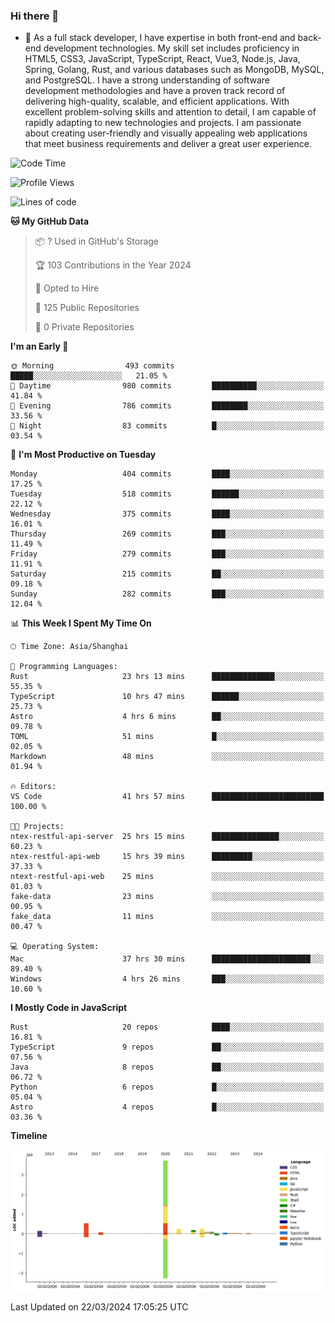 ### Hi there 👋

- 🌱 As a full stack developer, I have expertise in both front-end and back-end development technologies. My skill set includes proficiency in HTML5, CSS3, JavaScript, TypeScript, React, Vue3, Node.js, Java, Spring, Golang, Rust, and various databases such as MongoDB, MySQL, and PostgreSQL. I have a strong understanding of software development methodologies and have a proven track record of delivering high-quality, scalable, and efficient applications. With excellent problem-solving skills and attention to detail, I am capable of rapidly adapting to new technologies and projects. I am passionate about creating user-friendly and visually appealing web applications that meet business requirements and deliver a great user experience.

<!--START_SECTION:waka-->
![Code Time](http://img.shields.io/badge/Code%20Time-1%2C279%20hrs%2022%20mins-blue)

![Profile Views](http://img.shields.io/badge/Profile%20Views-0-blue)

![Lines of code](https://img.shields.io/badge/From%20Hello%20World%20I%27ve%20Written-5.6%20million%20lines%20of%20code-blue)

**🐱 My GitHub Data** 

> 📦 ? Used in GitHub's Storage 
 > 
> 🏆 103 Contributions in the Year 2024
 > 
> 💼 Opted to Hire
 > 
> 📜 125 Public Repositories 
 > 
> 🔑 0 Private Repositories 
 > 
**I'm an Early 🐤** 

```text
🌞 Morning                493 commits         █████░░░░░░░░░░░░░░░░░░░░   21.05 % 
🌆 Daytime                980 commits         ██████████░░░░░░░░░░░░░░░   41.84 % 
🌃 Evening                786 commits         ████████░░░░░░░░░░░░░░░░░   33.56 % 
🌙 Night                  83 commits          █░░░░░░░░░░░░░░░░░░░░░░░░   03.54 % 
```
📅 **I'm Most Productive on Tuesday** 

```text
Monday                   404 commits         ████░░░░░░░░░░░░░░░░░░░░░   17.25 % 
Tuesday                  518 commits         ██████░░░░░░░░░░░░░░░░░░░   22.12 % 
Wednesday                375 commits         ████░░░░░░░░░░░░░░░░░░░░░   16.01 % 
Thursday                 269 commits         ███░░░░░░░░░░░░░░░░░░░░░░   11.49 % 
Friday                   279 commits         ███░░░░░░░░░░░░░░░░░░░░░░   11.91 % 
Saturday                 215 commits         ██░░░░░░░░░░░░░░░░░░░░░░░   09.18 % 
Sunday                   282 commits         ███░░░░░░░░░░░░░░░░░░░░░░   12.04 % 
```


📊 **This Week I Spent My Time On** 

```text
🕑︎ Time Zone: Asia/Shanghai

💬 Programming Languages: 
Rust                     23 hrs 13 mins      ██████████████░░░░░░░░░░░   55.35 % 
TypeScript               10 hrs 47 mins      ██████░░░░░░░░░░░░░░░░░░░   25.73 % 
Astro                    4 hrs 6 mins        ██░░░░░░░░░░░░░░░░░░░░░░░   09.78 % 
TOML                     51 mins             █░░░░░░░░░░░░░░░░░░░░░░░░   02.05 % 
Markdown                 48 mins             ░░░░░░░░░░░░░░░░░░░░░░░░░   01.94 % 

🔥 Editors: 
VS Code                  41 hrs 57 mins      █████████████████████████   100.00 % 

🐱‍💻 Projects: 
ntex-restful-api-server  25 hrs 15 mins      ███████████████░░░░░░░░░░   60.23 % 
ntex-restful-api-web     15 hrs 39 mins      █████████░░░░░░░░░░░░░░░░   37.33 % 
ntext-restful-api-web    25 mins             ░░░░░░░░░░░░░░░░░░░░░░░░░   01.03 % 
fake-data                23 mins             ░░░░░░░░░░░░░░░░░░░░░░░░░   00.95 % 
fake_data                11 mins             ░░░░░░░░░░░░░░░░░░░░░░░░░   00.47 % 

💻 Operating System: 
Mac                      37 hrs 30 mins      ██████████████████████░░░   89.40 % 
Windows                  4 hrs 26 mins       ███░░░░░░░░░░░░░░░░░░░░░░   10.60 % 
```

**I Mostly Code in JavaScript** 

```text
Rust                     20 repos            ████░░░░░░░░░░░░░░░░░░░░░   16.81 % 
TypeScript               9 repos             ██░░░░░░░░░░░░░░░░░░░░░░░   07.56 % 
Java                     8 repos             ██░░░░░░░░░░░░░░░░░░░░░░░   06.72 % 
Python                   6 repos             █░░░░░░░░░░░░░░░░░░░░░░░░   05.04 % 
Astro                    4 repos             █░░░░░░░░░░░░░░░░░░░░░░░░   03.36 % 
```



**Timeline**

![Lines of Code chart](https://raw.githubusercontent.com/elton/elton/main/assets/bar_graph.png)


 Last Updated on 22/03/2024 17:05:25 UTC
<!--END_SECTION:waka-->

<!--
**elton/elton** is a ✨ _special_ ✨ repository because its `README.md` (this file) appears on your GitHub profile.

Here are some ideas to get you started:

- 🔭 I’m currently working on ...
- 🌱 I’m currently learning ...
- 👯 I’m looking to collaborate on ...
- 🤔 I’m looking for help with ...
- 💬 Ask me about ...
- 📫 How to reach me: ...
- 😄 Pronouns: ...
- ⚡ Fun fact: ...
-->
